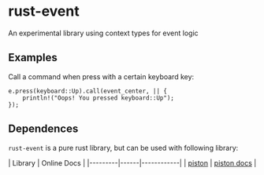 rust-event
==========

An experimental library using context types for event logic

Examples
--------

Call a command when press with a certain keyboard key:
```
e.press(keyboard::Up).call(event_center, || {
    println!("Oops! You pressed keyboard::Up");
});
```

Dependences
-----------
`rust-event` is a pure rust library, but can be used with following library:

| Library | Online Docs |
|---------|------|------------|
| [piston](https://github.com/PistonDevelopers/piston) | [piston docs](http://pistondevelopers.github.io/docs/piston/piston/) |

